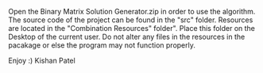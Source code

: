 Open the Binary Matrix Solution Generator.zip in order to use the algorithm.
The source code of the project can be found in the "src" folder.
Resources are located in the "Combination Resources" folder".
Place this folder on the Desktop of the current user.
Do not alter any files in the resources in the pacakage or else the program may not function properly.

Enjoy :)
Kishan Patel
